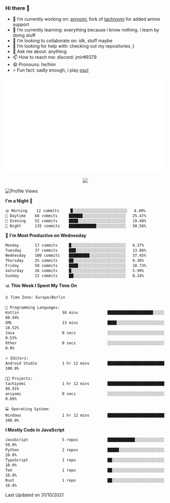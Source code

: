 ### Hi there 👋



<!--
**jmir1/jmir1** is a ✨ _special_ ✨ repository because its `README.md` (this file) appears on your GitHub profile.

Here are some ideas to get you started:
-->
- 🔭 I’m currently working on: [aniyomi](https://github.com/jmir1/aniyomi), fork of [tachiyomi](https://github.com/tachiyomiorg/tachiyomi) for added anime support
- 🌱 I’m currently learning: everything because i know nothing. i learn by doing stuff
- 👯 I’m looking to collaborate on: idk, stuff maybe
- 🤔 I’m looking for help with: checking out my repositories ;)
- 💬 Ask me about: anything
- 📫 How to reach me: discord: jmir#9379
- 😄 Pronouns: he/him
- ⚡ Fun fact: sadly enough, i play [osu!](https://osu.ppy.sh/users/18018426)  
<div>
	<p align="center">
		<a href="https://github.com/jmir1?tab=repositories" target="_blank" rel="noopener"><img src="https://github.com/jmir1/github-stats/blob/master/generated/overview.svg"></a>
	</p>
	<p align="center">
		<a href="https://github.com/search?o=desc&q=author%3Ajmir1&s=committer-date&type=Commits" target="_blank" rel="noopener"><img src="https://github-readme-streak-stats.herokuapp.com/?user=jmir1"></a>
	</p>
</div>

<!--START_SECTION:waka-->
![Profile Views](http://img.shields.io/badge/Profile%20Views-23-blue)

**I'm a Night 🦉** 

```text
🌞 Morning    12 commits     █░░░░░░░░░░░░░░░░░░░░░░░░   4.49% 
🌆 Daytime    68 commits     ██████░░░░░░░░░░░░░░░░░░░   25.47% 
🌃 Evening    52 commits     ████░░░░░░░░░░░░░░░░░░░░░   19.48% 
🌙 Night      135 commits    ████████████░░░░░░░░░░░░░   50.56%

```
📅 **I'm Most Productive on Wednesday** 

```text
Monday       17 commits     █░░░░░░░░░░░░░░░░░░░░░░░░   6.37% 
Tuesday      37 commits     ███░░░░░░░░░░░░░░░░░░░░░░   13.86% 
Wednesday    100 commits    █████████░░░░░░░░░░░░░░░░   37.45% 
Thursday     25 commits     ██░░░░░░░░░░░░░░░░░░░░░░░   9.36% 
Friday       50 commits     ████░░░░░░░░░░░░░░░░░░░░░   18.73% 
Saturday     16 commits     █░░░░░░░░░░░░░░░░░░░░░░░░   5.99% 
Sunday       22 commits     ██░░░░░░░░░░░░░░░░░░░░░░░   8.24%

```


📊 **This Week I Spent My Time On** 

```text
⌚︎ Time Zone: Europe/Berlin

💬 Programming Languages: 
Kotlin                   58 mins             ████████████████████░░░░░   80.94% 
XML                      13 mins             ████░░░░░░░░░░░░░░░░░░░░░   18.52% 
Java                     0 secs              ░░░░░░░░░░░░░░░░░░░░░░░░░   0.53% 
Other                    0 secs              ░░░░░░░░░░░░░░░░░░░░░░░░░   0.0%

🔥 Editors: 
Android Studio           1 hr 12 mins        █████████████████████████   100.0%

🐱‍💻 Projects: 
tachiyomi                1 hr 12 mins        █████████████████████████   99.91% 
aniyomi                  0 secs              ░░░░░░░░░░░░░░░░░░░░░░░░░   0.09%

💻 Operating System: 
Windows                  1 hr 12 mins        █████████████████████████   100.0%

```

**I Mostly Code in JavaScript** 

```text
JavaScript               5 repos             ████████████░░░░░░░░░░░░░   50.0% 
Python                   2 repos             █████░░░░░░░░░░░░░░░░░░░░   20.0% 
TypeScript               1 repo              ██░░░░░░░░░░░░░░░░░░░░░░░   10.0% 
TeX                      1 repo              ██░░░░░░░░░░░░░░░░░░░░░░░   10.0% 
Rust                     1 repo              ██░░░░░░░░░░░░░░░░░░░░░░░   10.0%

```



 Last Updated on 31/10/2021
<!--END_SECTION:waka-->
